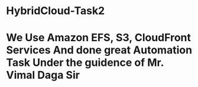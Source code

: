 # HybridCloud-Task2
# We Use Amazon EFS, S3, CloudFront Services And done  great Automation Task Under the guidence of Mr. Vimal Daga Sir 
